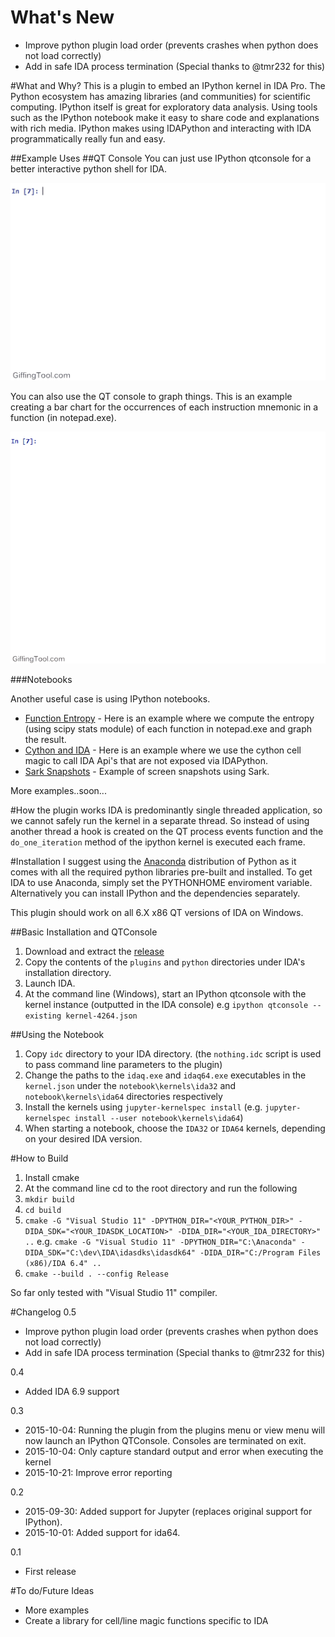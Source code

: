 # What's New
- Improve python plugin load order (prevents crashes when python does not load correctly)
- Add in safe IDA process termination (Special thanks to @tmr232 for this)

#What and Why?
This is a plugin to embed an IPython kernel in IDA Pro. The Python ecosystem has amazing libraries (and communities) for scientific computing. IPython itself is great for exploratory data analysis. Using tools such as the IPython notebook make it easy to share code and explanations with rich media. IPython makes using IDAPython and interacting with IDA programmatically really fun and easy.

##Example Uses
##QT Console
You can just use IPython qtconsole for a better interactive python shell for IDA.

![Image of Basic QT Usage](qtbasic.gif)


You can also use the QT console to graph things. This is an example creating a bar chart for the occurrences of each instruction mnemonic in a function (in notepad.exe).

![Image of QT with graph](qtwithgraph.gif)

###Notebooks

Another useful case is using IPython notebooks.

- [Function Entropy](http://nbviewer.ipython.org/github/james91b/ida_ipython/blob/master/notebook/examples/Function%20Entropy.ipynb) - Here is an example where we compute the entropy (using scipy stats module) of each function in notepad.exe and graph the result.
- [Cython and IDA](http://nbviewer.ipython.org/github/james91b/ida_ipython/blob/master/notebook/examples/Cython%20and%20IDA.ipynb) - Here is an example where we use the cython cell magic to call IDA Api's that are not exposed via IDAPython.
- [Sark Snapshots](http://nbviewer.ipython.org/github/james91b/ida_ipython/blob/master/notebook/examples/Sark%20Snapshots.ipynb) - Example of screen snapshots using Sark.

More examples..soon...

#How the plugin works
IDA is predominantly single threaded application, so we cannot safely run the kernel in a separate thread. So instead of using another thread a hook is created on the QT process events function and the `do_one_iteration` method of the ipython kernel is executed each frame.

#Installation
I suggest using the [Anaconda](http://continuum.io/downloads) distribution of Python as it comes with all the required python libraries pre-built and installed. To get IDA to use Anaconda, simply set the PYTHONHOME enviroment variable. Alternatively you can install IPython and the dependencies separately.

This plugin should work on all 6.X x86 QT versions of IDA on Windows.

##Basic Installation and QTConsole
1. Download and extract the [release](https://github.com/james91b/ida_ipython/releases/latest)
2. Copy the contents of the `plugins` and `python` directories under IDA's installation directory.
4. Launch IDA.
5. At the command line (Windows), start an IPython qtconsole with the kernel instance (outputted in the IDA console) e.g `ipython qtconsole --existing kernel-4264.json`

##Using the Notebook
1. Copy `idc` directory to your IDA directory. (the `nothing.idc` script is used to pass command line parameters to the plugin)
2. Change the paths to the `idaq.exe` and `idaq64.exe` executables in the `kernel.json` under the `notebook\kernels\ida32`
    and `notebook\kernels\ida64` directories respectively
3. Install the kernels using `jupyter-kernelspec install` (e.g. `jupyter-kernelspec install --user notebook\kernels\ida64`)
4. When starting a notebook, choose the `IDA32` or `IDA64` kernels, depending on your desired IDA version.

#How to Build
1. Install cmake
2. At the command line cd to the root directory and run the following
3. `mkdir build`
4. `cd build`
5. `cmake -G "Visual Studio 11" -DPYTHON_DIR="<YOUR_PYTHON_DIR>" -DIDA_SDK="<YOUR_IDASDK_LOCATION>" -DIDA_DIR="<YOUR_IDA_DIRECTORY>" ..`
e.g.
`cmake -G "Visual Studio 11" -DPYTHON_DIR="C:\Anaconda" -DIDA_SDK="C:\dev\IDA\idasdks\idasdk64" -DIDA_DIR="C:/Program Files (x86)/IDA 6.4" ..`
6. `cmake --build . --config Release`

So far only tested with "Visual Studio 11" compiler.

#Changelog
0.5
- Improve python plugin load order (prevents crashes when python does not load correctly)
- Add in safe IDA process termination (Special thanks to @tmr232 for this)

0.4
- Added IDA 6.9 support

0.3
- 2015-10-04: Running the plugin from the plugins menu or view menu will now launch an IPython QTConsole. Consoles are terminated on exit.
- 2015-10-04: Only capture standard output and error when executing the kernel
- 2015-10-21: Improve error reporting

0.2
- 2015-09-30: Added support for Jupyter (replaces original support for IPython).
- 2015-10-01: Added support for ida64.

0.1
- First release

#To do/Future Ideas
- More examples
- Create a library for cell/line magic functions specific to IDA
